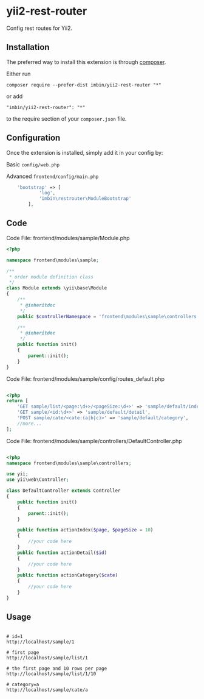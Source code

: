 # yii2-rest-router
Config rest routes for Yii2.

## Installation

The preferred way to install this extension is through [composer](http://getcomposer.org/download/).

Either run

```
composer require --prefer-dist imbin/yii2-rest-router "*"
```

or add

```
"imbin/yii2-rest-router": "*"
```

to the require section of your `composer.json` file.


## Configuration

Once the extension is installed, simply add it in your config by:

Basic ```config/web.php```

Advanced ```frontend/config/main.php```

```php
    'bootstrap' => [
            'log',
            'imbin\restrouter\ModuleBootstrap'
        ],
```

## Code

Code File: frontend/modules/sample/Module.php
```php
<?php

namespace frontend\modules\sample;

/**
 * order module definition class
 */
class Module extends \yii\base\Module
{
    /**
     * @inheritdoc
     */
    public $controllerNamespace = 'frontend\modules\sample\controllers';

    /**
     * @inheritdoc
     */
    public function init()
    {
        parent::init();
    }
}

```

Code File: frontend/modules/sample/config/routes_default.php
```php

<?php
return [
    'GET sample/list/<page:\d+>/<pageSize:\d+>' => 'sample/default/index',
    'GET sample/<id:\d+>' => 'sample/default/detail',
    'POST sample/cate/<cate:(a|b|c)>' => 'sample/default/category',
    //more...
];

```

Code File: frontend/modules/sample/controllers/DefaultController.php
```php

<?php
namespace frontend\modules\sample\controllers;

use yii;
use yii\web\Controller;

class DefaultController extends Controller
{
    public function init()
    {
        parent::init();
    }

    public function actionIndex($page, $pageSize = 10)
    {
        //your code here
    }
    public function actionDetail($id)
    {
        //your code here
    }
    public function actionCategory($cate)
    {
        //your code here
    }
}
```

## Usage

```

# id=1
http://localhost/sample/1

# first page
http://localhost/sample/list/1

# the first page and 10 rows per page
http://localhost/sample/list/1/10

# category=a
http://localhost/sample/cate/a
```
